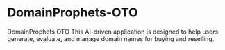 # DomainProphets-OTO
DomainProphets OTO This AI-driven application is designed to help users generate, evaluate, and manage domain names for buying and reselling.
